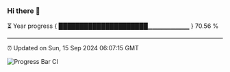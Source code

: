### Hi there 👋

⏳ Year progress { █████████████████████▁▁▁▁▁▁▁▁▁ } 70.56 %

---

⏰ Updated on Sun, 15 Sep 2024 06:07:15 GMT

![Progress Bar CI](https://github.com/EinsPommes/EinsPommes/blob/main/.github/workflows/main.yml)
